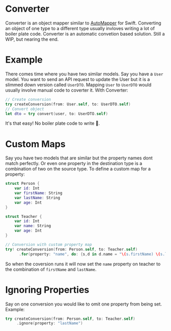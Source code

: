 # Converter
Converter is an object mapper similar to [AutoMapper](https://github.com/AutoMapper/AutoMapper) for Swift. Converting an object of one type to a different type usually invloves writing a lot of boiler plate code. Converter is an automatic convetion based solution. Still a WIP, but nearing the end.

# Example
There comes time where you have two similar models. Say you have a `User` model. You want to send an API request to update the User but it is a slimmed down version called `UserDTO`. Mapping `User` to `UserDTO` would usually involve manual code to coverter it. With Converter:
```swift
// Create conversion
try createConversion(from: User.self, to: UserDTO.self)
// Convert object
let dto = try convert(user, to: UserDTO.self)
```
It's that easy! No boiler plate code to write 🎉.

# Custom Maps
Say you have two models that are similar but the property names dont match perfectly. Or even one property in the destination type is a combination of two on the source type. To define a custom map for a property:
```swift
struct Person {
    var id: Int
    var firstName: String
    var lastName: String
    var age: Int
}

struct Teacher {
    var id: Int
    var name: String
    var age: Int
}

// Conversion with custom property map
try! createConversion(from: Person.self, to: Teacher.self)
      .for(property: "name", do: {s,d in d.name = "\(s.firstName) \(s.lastName)"})
```
So when the coversion runs it will now set the `name` property on teacher to the combination of `firstName` and `lastName`.

# Ignoring Properties
Say on one conversion you would like to omit one property from being set. Example:
```swift
try createConversion(from: Person.self, to: Teacher.self)
     .ignore(property: "lastName")
```

